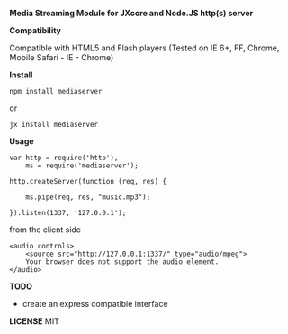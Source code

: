 **Media Streaming Module for JXcore and Node.JS http(s) server**


**Compatibility**

Compatible with HTML5 and Flash players (Tested on IE 6+, FF, Chrome, Mobile Safari - IE - Chrome)



**Install**

```npm install mediaserver```

or

```jx install mediaserver```


**Usage**


```
var http = require('http'),
    ms = require('mediaserver');

http.createServer(function (req, res) {

    ms.pipe(req, res, "music.mp3");

}).listen(1337, '127.0.0.1');
```

from the client side

```
<audio controls>
    <source src="http://127.0.0.1:1337/" type="audio/mpeg">
    Your browser does not support the audio element.
</audio>
```

**TODO**
- create an express compatible interface


**LICENSE**
MIT

